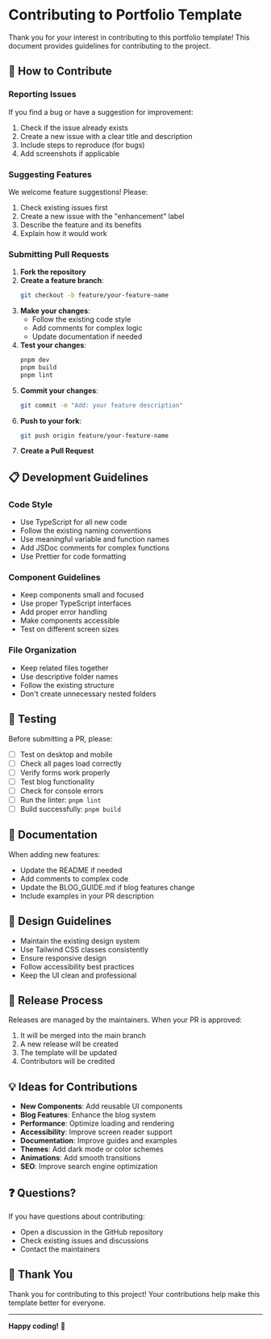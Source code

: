 # Contributing to Portfolio Template

Thank you for your interest in contributing to this portfolio template! This document provides guidelines for contributing to the project.

## 🤝 How to Contribute

### Reporting Issues

If you find a bug or have a suggestion for improvement:

1. Check if the issue already exists
2. Create a new issue with a clear title and description
3. Include steps to reproduce (for bugs)
4. Add screenshots if applicable

### Suggesting Features

We welcome feature suggestions! Please:

1. Check existing issues first
2. Create a new issue with the "enhancement" label
3. Describe the feature and its benefits
4. Explain how it would work

### Submitting Pull Requests

1. **Fork the repository**
2. **Create a feature branch**:
   ```bash
   git checkout -b feature/your-feature-name
   ```
3. **Make your changes**:
   - Follow the existing code style
   - Add comments for complex logic
   - Update documentation if needed
4. **Test your changes**:
   ```bash
   pnpm dev
   pnpm build
   pnpm lint
   ```
5. **Commit your changes**:
   ```bash
   git commit -m "Add: your feature description"
   ```
6. **Push to your fork**:
   ```bash
   git push origin feature/your-feature-name
   ```
7. **Create a Pull Request**

## 📋 Development Guidelines

### Code Style

- Use TypeScript for all new code
- Follow the existing naming conventions
- Use meaningful variable and function names
- Add JSDoc comments for complex functions
- Use Prettier for code formatting

### Component Guidelines

- Keep components small and focused
- Use proper TypeScript interfaces
- Add proper error handling
- Make components accessible
- Test on different screen sizes

### File Organization

- Keep related files together
- Use descriptive folder names
- Follow the existing structure
- Don't create unnecessary nested folders

## 🧪 Testing

Before submitting a PR, please:

- [ ] Test on desktop and mobile
- [ ] Check all pages load correctly
- [ ] Verify forms work properly
- [ ] Test blog functionality
- [ ] Check for console errors
- [ ] Run the linter: `pnpm lint`
- [ ] Build successfully: `pnpm build`

## 📝 Documentation

When adding new features:

- Update the README if needed
- Add comments to complex code
- Update the BLOG_GUIDE.md if blog features change
- Include examples in your PR description

## 🎨 Design Guidelines

- Maintain the existing design system
- Use Tailwind CSS classes consistently
- Ensure responsive design
- Follow accessibility best practices
- Keep the UI clean and professional

## 🚀 Release Process

Releases are managed by the maintainers. When your PR is approved:

1. It will be merged into the main branch
2. A new release will be created
3. The template will be updated
4. Contributors will be credited

## 💡 Ideas for Contributions

- **New Components**: Add reusable UI components
- **Blog Features**: Enhance the blog system
- **Performance**: Optimize loading and rendering
- **Accessibility**: Improve screen reader support
- **Documentation**: Improve guides and examples
- **Themes**: Add dark mode or color schemes
- **Animations**: Add smooth transitions
- **SEO**: Improve search engine optimization

## ❓ Questions?

If you have questions about contributing:

- Open a discussion in the GitHub repository
- Check existing issues and discussions
- Contact the maintainers

## 🙏 Thank You

Thank you for contributing to this project! Your contributions help make this template better for everyone.

---

**Happy coding!** 🚀
